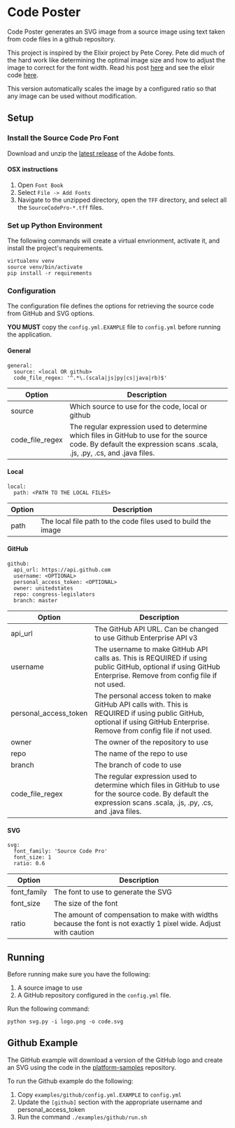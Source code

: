 # Code Poster
Code Poster generates an SVG image from a source image using text taken from code files in a github repository. 

This project is inspired by the Elixir project by Pete Corey. Pete did much of the hard work like determining the optimal image size and how to adjust the image to correct for the font width. Read his post [here](http://www.east5th.co/blog/2017/02/13/build-your-own-code-poster-with-elixir/) and see the elixir code [here](https://github.com/pcorey/elixir_poster).

This version automatically scales the image by a configured ratio so that any image can be used without modification.

## Setup
### Install the Source Code Pro Font
Download and unzip the [latest release](https://github.com/adobe-fonts/source-code-pro/releases) of the Adobe fonts. 

#### OSX instructions
1. Open `Font Book`
1. Select `File -> Add Fonts`
1. Navigate to the unzipped directory, open the `TFF` directory, and select all the `SourceCodePro-*.tff` files. 

### Set up Python Environment
The following commands will create a virtual envrionment, activate it, and install the project's requirements.

```
virtualenv venv
source venv/bin/activate
pip install -r requirements
```

### Configuration
The configuration file defines the options for retrieving the source code from GitHub and SVG options. 

**YOU MUST** copy the `config.yml.EXAMPLE` file to `config.yml` before running the application.

#### General
```
general:
  source: <local OR github>
  code_file_regex: '^.*\.(scala|js|py|cs|java|rb)$'
```
| Option | Description |
|---|---|
|source|Which source to use for the code, local or github|
|code\_file\_regex|The regular expression used to determine which files in GitHub to use for the source code. By default the expression scans .scala, .js, .py, .cs, and .java files.
 
#### Local
```
local:
  path: <PATH TO THE LOCAL FILES>
```
| Option | Description |
|---|---|
|path| The local file path to the code files used to build the image |

#### GitHub
```
github:
  api_url: https://api.github.com
  username: <OPTIONAL>
  personal_access_token: <OPTIONAL>
  owner: unitedstates
  repo: congress-legislators
  branch: master
```
| Option | Description |
|---|---|
|api_url| The GitHub API URL. Can be changed to use Github Enterprise API v3 |
|username| The username to make GitHub API calls as. This is REQUIRED if using public GitHub, optional if using GitHub Enterprise. Remove from config file if not used.|
|personal\_access\_token| The personal access token to make GitHub API calls with. This is REQUIRED if using public GitHub, optional if using GitHub Enterprise. Remove from config file if not used.|
|owner|The owner of the repository to use|
|repo| The name of the repo to use|
|branch| The branch of code to use | 
|code\_file\_regex|The regular expression used to determine which files in GitHub to use for the source code. By default the expression scans .scala, .js, .py, .cs, and .java files.
 
#### SVG
```
svg:
  font_family: 'Source Code Pro'
  font_size: 1
  ratio: 0.6
```
| Option | Description |
|---|---|
|font_family| The font to use to generate the SVG|
|font_size| The size of the font|
|ratio|The amount of compensation to make with widths because the font is not exactly 1 pixel wide. Adjust with caution|


## Running
Before running make sure you have the following:

1. A source image to use
1. A GitHub repository configured in the `config.yml` file.

Run the following command:

```
python svg.py -i logo.png -o code.svg
```

## Github Example
The GitHub example will download a version of the GitHub logo and create an SVG using the code in the [platform-samples](https://github.com/github/platform-samples) repository. 

To run the Github example do the following:

1. Copy `examples/github/config.yml.EXAMPLE` to `config.yml`
1. Update the `[github]` section with the appropriate username and personal\_access\_token
1. Run the command `./examples/github/run.sh` 